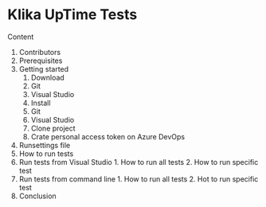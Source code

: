 # Klika UpTime Tests

Content
1.  Contributors
2.  Prerequisites
3.  Getting started
    1.   Download
       1.  Git
       2.  Visual Studio
    2.   Install
       1.   Git
       2.   Visual Studio
    3.   Clone project
    4.   Crate personal access token on Azure DevOps
4.   Runsettings file
5.   How to run tests
   1.   Run tests from Visual Studio
      1.   How to run all tests
      2.   How to run specific test
   2.   Run tests from command line
      1.   How to run all tests
      2.   Hot to run specific test
6.   Conclusion
   
    
      

